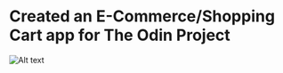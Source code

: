 # Created an E-Commerce/Shopping Cart app for The Odin Project
![Alt text](./w2w-wallpapers.gif?raw=true "Wall-to-Wall Wallpapers gif")
